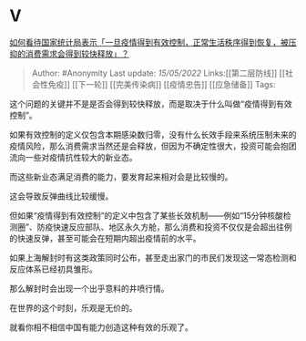 # V
[如何看待国家统计局表示「一旦疫情得到有效控制，正常生活秩序得到恢复，被压抑的消费需求会得到较快释放」？](https://www.zhihu.com/question/533037443/answer/2492251385)

> Author: #Anonymity
> Last update: *15/05/2022*
> Links:[[第二层防线]] [[社会性免疫]] [[下一轮]] [[完美传染病]] [[疫情忠告]] [[应急储备]]
> Tags:

这个问题的关键并不是是否会得到较快释放，而是取决于什么叫做“疫情得到有效控制”。

如果有效控制的定义仅包含本期感染数归零，没有什么长效手段来系统压制未来的疫情风险，那么消费需求当然还是会释放，但因为不确定性很大，投资可能会抱团流向一些对疫情抗性较大的新业态。

而这些新业态满足消费的能力，要发育起来相对会是比较慢的。

这会导致反弹曲线比较缓慢。

但如果“疫情得到有效控制”的定义中包含了某些长效机制——例如“15分钟核酸检测圈”、防疫快速反应部队、地区永久方舱，那么消费和投资不仅仅是会超出往例的快速反弹，甚至可能会在短期内超出疫情前的水平。

如果上海解封时有这类政策同时公布，甚至走出家门的市民们发现这一常态检测和反应体系已经初具雏形。

那么解封时会出现一个出乎意料的井喷行情。

在世界的这个时刻，乐观是无价的。

就看你相不相信中国有能力创造这种有效的乐观了。

